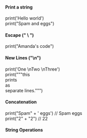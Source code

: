 #### Print a string
print('Hello world')  
print("Spam and eggs")

#### Escape (" \ ")
print("Amanda\'s code")

#### New Lines ("\n")
print('One \nTwo \nThree')  
print("""this  
prints  
as  
separate lines.""")

#### Concatenation
print("Spam" + ' eggs') // Spam eggs  
print("2" + "2") // 22  

#### String Operations
